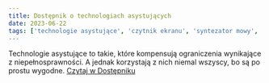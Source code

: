 ```yaml
---
title: Dostępnik o technologiach asystujących
date: 2023-06-22
tags: ['technologie asystujące', 'czytnik ekranu', 'syntezator mowy', 'powiększanie', 'pętla indukcyjna', 'tekst łatwy do czytania', 'sterowanie głosem', 'przełączniki', 'Dostępnik]
---
```


Technologie asystujące to takie, które kompensują ograniczenia wynikające z niepełnosprawności. A jednak korzystają z nich niemal wszyscy, bo są po prostu wygodne. [Czytaj w Dostępniku](https://dostepnik.substack.com/p/dostepnik-o-technologiach-asystujacych)
